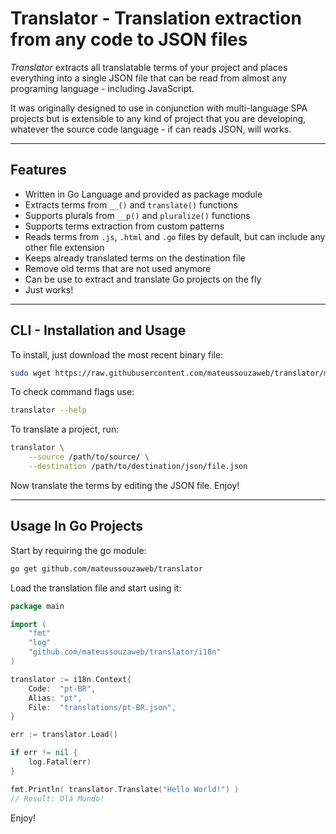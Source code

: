 # Translator - Translation extraction from any code to JSON files

*Translator* extracts all translatable terms of your project and places everything into a single JSON file that can be read from almost any programing language - including JavaScript.

It was originally designed to use in conjunction with multi-language SPA projects but is extensible to any kind of project that you are developing, whatever the source code language - if can reads JSON, will works.

---

## Features

- Written in Go Language and provided as package module
- Extracts terms from ``__()`` and ``translate()`` functions
- Supports plurals from ``__p()`` and ``pluralize()`` functions
- Supports terms extraction from custom patterns
- Reads terms from ``.js``, ``.html`` and ``.go`` files by default, but can include any other file extension
- Keeps already translated terms on the destination file
- Remove old terms that are not used anymore
- Can be use to extract and translate Go projects on the fly
- Just works!

---

## CLI - Installation and Usage

To install, just download the most recent binary file:

```bash
sudo wget https://raw.githubusercontent.com/mateussouzaweb/translator/master/bin/translator -O /usr/local/bin/translator && sudo chmod +x /usr/local/bin/translator
```

To check command flags use:

```bash
translator --help
```

To translate a project, run:

```bash
translator \
    --source /path/to/source/ \
    --destination /path/to/destination/json/file.json
```

Now translate the terms by editing the JSON file. Enjoy!

---

## Usage In Go Projects

Start by requiring the go module:

```bash
go get github.com/mateussouzaweb/translator
```

Load the translation file and start using it:

```go
package main

import (
    "fmt"
    "log"
    "github.com/mateussouzaweb/translator/i18n"
)

translator := i18n.Context{
    Code:  "pt-BR",
    Alias: "pt",
    File:  "translations/pt-BR.json",
}

err := translator.Load()

if err != nil {
    log.Fatal(err)
}

fmt.Println( translator.Translate("Hello World!") )
// Result: Olá Mundo!
```

Enjoy!
